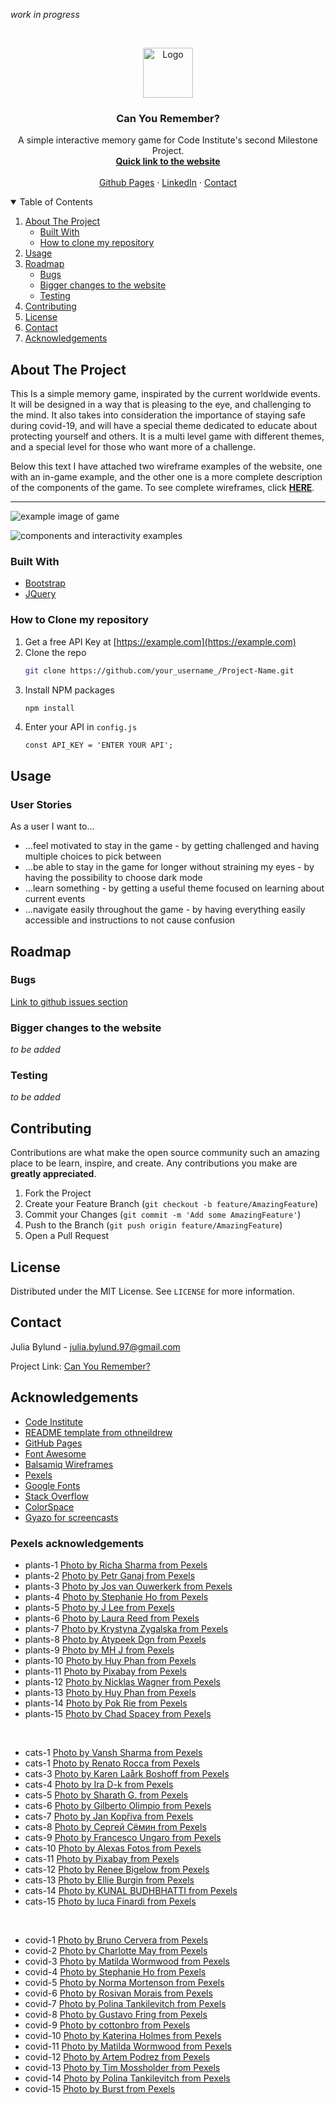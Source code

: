 <!-- PROJECT LOGO -->
*work in progress*

<br />
<p align="center">
  <a href="#">
    <img src="images/logo.png" alt="Logo" width="80" height="80">
  </a>

  <h3 align="center">Can You Remember?</h3>

  <p align="center">
    A simple interactive memory game for Code Institute's second Milestone Project.
    <br />
    <a href="https://juliabyl.github.io/can-you-remember/"><strong>Quick link to the website</strong></a>
    <br />
    <br />
    <a href="https://github.com/JuliaByl">Github Pages</a>
    ·
    <a href="#">LinkedIn</a>
    ·
    <a href="#contact">Contact</a>
  </p>
</p>



<!-- TABLE OF CONTENTS -->
<details open="open">
  <summary>Table of Contents</summary>
  <ol>
    <li>
      <a href="#about-the-project">About The Project</a>
      <ul>
        <li><a href="#built-with">Built With</a></li>
        <li><a href="#how-to-clone-my-repository">How to clone my repository</a></li>
      </ul>
    </li>
    <li><a href="#usage">Usage</a></li>
    <li>
        <a href="#roadmap">Roadmap</a>
        <ul>
            <li><a href="#bugs">Bugs</a></li>
            <li><a href="#bigger-changes-to-the-website">Bigger changes to the website</a></li>
            <li><a href="#testing">Testing</a></li>
        </ul>
    </li>
    <li><a href="#contributing">Contributing</a></li>
    <li><a href="#license">License</a></li>
    <li><a href="#contact">Contact</a></li>
    <li><a href="#acknowledgements">Acknowledgements</a></li>
  </ol>
</details>



<!-- ABOUT THE PROJECT -->
## About The Project



This Is a simple memory game, inspirated by the current worldwide events. It will be designed in a way that is pleasing to the eye, and challenging to the mind. It also takes into consideration the importance of staying safe during covid-19, and will have a special theme dedicated to educate about protecting yourself and others. It is a multi level game with different themes, and a special level for those who want more of a challenge. 

Below this text I have attached two wireframe examples of the website, one with an in-game example, and the other one is a more complete description of the components of the game. 
To see complete wireframes, click [**HERE**](images/wireframes/complete-wireframes.png).
<hr>

<!-- HERO IMAGE / EXAMPLE WIREFRAME -->
![example image of game](images/wireframes/wireframe-example.png)

![components and interactivity examples](images/wireframes/wireframe-text.png)


### Built With

* [Bootstrap](https://getbootstrap.com)
* [JQuery](https://jquery.com)



### How to Clone my repository

1. Get a free API Key at [https://example.com](https://example.com)
2. Clone the repo
   ```sh
   git clone https://github.com/your_username_/Project-Name.git
   ```
3. Install NPM packages
   ```sh
   npm install
   ```
4. Enter your API in `config.js`
   ```JS
   const API_KEY = 'ENTER YOUR API';
   ```



<!-- USAGE EXAMPLES -->
## Usage

### User Stories

As a user I want to...

* ...feel motivated to stay in the game - by getting challenged and having multiple choices to pick between
* ...be able to stay in the game for longer without straining my eyes - by having the possibility to choose dark mode
* ...learn something - by getting a useful theme focused on learning about current events
* ...navigate easily throughout the game - by having everything easily accessible and instructions to not cause confusion



<!-- ROADMAP -->
## Roadmap


### Bugs

[Link to github issues section](https://github.com/JuliaByl/can-you-remember/issues)

### Bigger changes to the website
*to be added*

### Testing
*to be added*

<!-- CONTRIBUTING -->
## Contributing

Contributions are what make the open source community such an amazing place to be learn, inspire, and create. Any contributions you make are **greatly appreciated**.

1. Fork the Project
2. Create your Feature Branch (`git checkout -b feature/AmazingFeature`)
3. Commit your Changes (`git commit -m 'Add some AmazingFeature'`)
4. Push to the Branch (`git push origin feature/AmazingFeature`)
5. Open a Pull Request



<!-- LICENSE -->
## License

Distributed under the MIT License. See `LICENSE` for more information.



<!-- CONTACT -->
## Contact

Julia Bylund - julia.bylund.97@gmail.com

Project Link: [Can You Remember?](https://github.com/JuliaByl/can-you-remember)



<!-- ACKNOWLEDGEMENTS -->
## Acknowledgements
* [Code Institute](https://codeinstitute.net/)
* [README template from othneildrew](https://github.com/othneildrew/Best-README-Template)
* [GitHub Pages](https://pages.github.com)
* [Font Awesome](https://fontawesome.com)
* [Balsamiq Wireframes](https://balsamiq.com/)
* [Pexels](https://www.pexels.com/)
* [Google Fonts](https://fonts.google.com/)
* [Stack Overflow](https://stackoverflow.com/)
* [ColorSpace](https://mycolor.space/)
* [Gyazo for screencasts](https://gyazo.com/)

### Pexels acknowledgements
* plants-1 [Photo by Richa Sharma from Pexels](https://www.pexels.com/photo/morning-dew-on-leaf-of-tinospora-cordifolia-plant-4439974/)
* plants-2 [Photo by Petr Ganaj from Pexels](https://www.pexels.com/photo/green-leaf-plant-in-close-up-photography-4117243/)
* plants-3 [Photo by Jos van Ouwerkerk from Pexels](https://www.pexels.com/photo/bed-of-assorted-color-flowers-1075960/)
* plants-4 [Photo by Stephanie Ho from Pexels](https://www.pexels.com/photo/green-leafy-plant-potted-on-clay-pot-993626/)
* plants-5 [Photo by J Lee from Pexels](https://www.pexels.com/photo/gentle-pink-flowers-of-blooming-tree-6843678/)
* plants-6 [Photo by Laura Reed from Pexels](https://www.pexels.com/photo/close-up-photo-of-purple-flower-3706363/)
* plants-7 [Photo by Krystyna Zygalska from Pexels](https://www.pexels.com/photo/white-daisy-flower-field-during-golden-hour-1662242/)
* plants-8 [Photo by Atypeek Dgn from Pexels](https://www.pexels.com/photo/green-plant-with-spiky-needles-5665699/)
* plants-9 [Photo by MH J from Pexels](https://www.pexels.com/photo/prickly-cactus-plants-in-small-pots-placed-on-table-5720724/)
* plants-10 [Photo by Huy Phan from Pexels](https://www.pexels.com/photo/green-leaf-plant-in-close-up-photography-4484186/)
* plants-11 [Photo by Pixabay from Pexels](https://www.pexels.com/photo/beautiful-bloom-blooming-blossom-355279/)
* plants-12 [Photo by Nicklas Wagner from Pexels](https://www.pexels.com/photo/flowers-summer-purple-garden-7932776/)
* plants-13 [Photo by Huy Phan from Pexels](https://www.pexels.com/photo/photo-of-houseplants-4484184/)
* plants-14 [Photo by Pok Rie from Pexels](https://www.pexels.com/photo/selective-focus-photography-of-pink-and-white-straw-daisy-flower-130574/)
* plants-15 [Photo by Chad Spacey from Pexels](https://www.pexels.com/photo/close-up-photography-of-sunflower-1021947/)

<br>

* cats-1 [Photo by Vansh Sharma from Pexels](https://www.pexels.com/photo/brown-tiger-lying-on-green-grass-7230493/)
* cats-1 [Photo by Renato Rocca from Pexels](https://www.pexels.com/photo/animal-pet-cute-grey-6729951/)
* cats-3 [Photo by Karen Laårk Boshoff from Pexels](https://www.pexels.com/photo/animal-pet-cute-fur-6441474/)
* cats-4 [Photo by Ira D-k from Pexels](https://www.pexels.com/photo/bed-animal-pet-cute-7728229/)
* cats-5 [Photo by Sharath G. from Pexels](https://www.pexels.com/photo/animal-big-fur-portrait-6335058/)
* cats-6 [Photo by Gilberto Olimpio from Pexels](https://www.pexels.com/photo/street-animal-pet-cute-7329817/)
* cats-7 [Photo by Jan Kopřiva from Pexels](https://www.pexels.com/photo/animal-pet-cute-fur-6638266/)
* cats-8 [Photo by Сергей Сёмин from Pexels](https://www.pexels.com/photo/animal-pet-cute-fur-6133175/)
* cats-9 [Photo by Francesco Ungaro from Pexels](https://www.pexels.com/photo/white-and-brown-cat-covered-with-red-blanket-7211201/)
* cats-10 [Photo by Alexas Fotos from Pexels](https://www.pexels.com/photo/orange-cat-on-focus-photography-2173872/)
* cats-11 [Photo by Pixabay from Pexels](https://www.pexels.com/photo/silver-tabby-cat-lying-on-green-grass-160722/)
* cats-12 [Photo by Renee Bigelow from Pexels](https://www.pexels.com/photo/macro-photo-of-brown-tabby-cat-51439/)
* cats-13 [Photo by Ellie Burgin from Pexels](https://www.pexels.com/photo/cute-cat-on-grassy-ground-4612722/)
* cats-14 [Photo by KUNAL BUDHBHATTI from Pexels](https://www.pexels.com/photo/big-zoo-tiger-cat-6269812/)
* cats-15 [Photo by luca Finardi from Pexels](https://www.pexels.com/photo/animal-pet-cute-fur-7319488/)

<br>

* covid-1 [Photo by Bruno Cervera from Pexels](https://www.pexels.com/photo/black-and-brown-desk-globe-3994840/)
* covid-2 [Photo by Charlotte May from Pexels](https://www.pexels.com/photo/crop-faceless-diverse-women-wiping-hands-with-sanitizer-in-park-5965833/)
* covid-3 [Photo by Matilda Wormwood from Pexels](https://www.pexels.com/photo/person-holding-black-remote-control-4098580/)
* covid-4 [Photo by Stephanie Ho from Pexels](https://www.pexels.com/photo/person-holding-paint-roller-while-painting-the-wall-994164/)
* covid-5 [Photo by Norma Mortenson from Pexels](https://www.pexels.com/photo/person-paying-for-food-delivery-with-a-credit-card-4393532/)
* covid-6 [Photo by Rosivan Morais from Pexels](https://www.pexels.com/photo/city-road-man-couple-5965907/)
* covid-7 [Photo by Polina Tankilevitch from Pexels](https://www.pexels.com/photo/person-holding-thermometer-3873188/)
* covid-8 [Photo by Gustavo Fring from Pexels](https://www.pexels.com/photo/photo-of-man-and-woman-doing-elbow-bump-4148838/)
* covid-9 [Photo by cottonbro from Pexels](https://www.pexels.com/photo/man-in-white-crew-neck-t-shirt-holding-stay-at-home-sign-3952233/)
* covid-10 [Photo by Katerina Holmes from Pexels](https://www.pexels.com/photo/ethnic-girl-having-video-chat-with-teacher-online-on-laptop-5905709/)
* covid-11 [Photo by Matilda Wormwood from Pexels](https://www.pexels.com/photo/close-up-photo-of-person-cleaning-the-table-4099467/)
* covid-12 [Photo by Artem Podrez from Pexels](https://www.pexels.com/photo/a-close-up-view-of-a-covid-19-vaccine-vial-on-blue-background-5878503/)
* covid-13 [Photo by Tim Mossholder from Pexels](https://www.pexels.com/photo/yellow-and-black-caution-wet-floor-sign-4515086/)
* covid-14 [Photo by Polina Tankilevitch from Pexels](https://www.pexels.com/photo/woman-wearing-face-mask-3873196/)
* covid-15 [Photo by Burst from Pexels](https://www.pexels.com/photo/person-washing-his-hand-545014/)